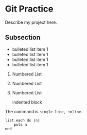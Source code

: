 # Git Practice 

Describe my project here.

## Subsection 

* bulleted list item 1
* bulleted list item 1
* bulleted list item 1
* bulleted list item 1

1. Numbered List
2. Numbered List
3. Numbered List

    indented block 

The command is `single line, inline`.

```
list.each do |n|
    puts n
end
```



